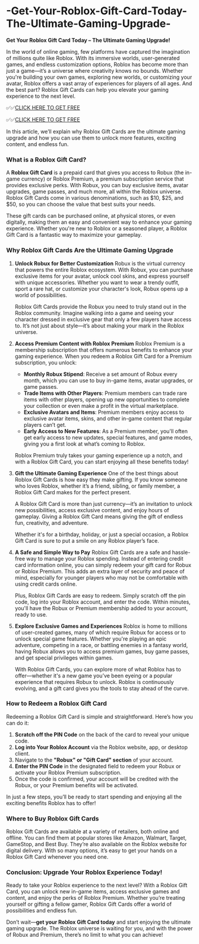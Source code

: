 # -Get-Your-Roblox-Gift-Card-Today-The-Ultimate-Gaming-Upgrade-

**Get Your Roblox Gift Card Today – The Ultimate Gaming Upgrade!**

In the world of online gaming, few platforms have captured the imagination of millions quite like Roblox. With its immersive worlds, user-generated games, and endless customization options, Roblox has become more than just a game—it’s a universe where creativity knows no bounds. Whether you're building your own games, exploring new worlds, or customizing your avatar, Roblox offers a vast array of experiences for players of all ages. And the best part? Roblox Gift Cards can help you elevate your gaming experience to the next level.

✅✅[CLICK HERE TO GET FREE](https://tinyurl.com/ycy7cnvj)

✅✅[CLICK HERE TO GET FREE](https://tinyurl.com/ycy7cnvj)

In this article, we’ll explain why Roblox Gift Cards are the ultimate gaming upgrade and how you can use them to unlock more features, exciting content, and endless fun.

### **What is a Roblox Gift Card?**

A **Roblox Gift Card** is a prepaid card that gives you access to Robux (the in-game currency) or Roblox Premium, a premium subscription service that provides exclusive perks. With Robux, you can buy exclusive items, avatar upgrades, game passes, and much more, all within the Roblox universe. Roblox Gift Cards come in various denominations, such as $10, $25, and $50, so you can choose the value that best suits your needs.

These gift cards can be purchased online, at physical stores, or even digitally, making them an easy and convenient way to enhance your gaming experience. Whether you're new to Roblox or a seasoned player, a Roblox Gift Card is a fantastic way to maximize your gameplay.

### **Why Roblox Gift Cards Are the Ultimate Gaming Upgrade**

1. **Unlock Robux for Better Customization**
   Robux is the virtual currency that powers the entire Roblox ecosystem. With Robux, you can purchase exclusive items for your avatar, unlock cool skins, and express yourself with unique accessories. Whether you want to wear a trendy outfit, sport a rare hat, or customize your character's look, Robux opens up a world of possibilities.

   Roblox Gift Cards provide the Robux you need to truly stand out in the Roblox community. Imagine walking into a game and seeing your character dressed in exclusive gear that only a few players have access to. It’s not just about style—it’s about making your mark in the Roblox universe.

2. **Access Premium Content with Roblox Premium**
   Roblox Premium is a membership subscription that offers numerous benefits to enhance your gaming experience. When you redeem a Roblox Gift Card for a Premium subscription, you unlock:

   - **Monthly Robux Stipend**: Receive a set amount of Robux every month, which you can use to buy in-game items, avatar upgrades, or game passes.
   - **Trade Items with Other Players**: Premium members can trade rare items with other players, opening up new opportunities to complete your collection or even make a profit in the virtual marketplace.
   - **Exclusive Avatars and Items**: Premium members enjoy access to exclusive avatar items, skins, and other in-game content that regular players can’t get.
   - **Early Access to New Features**: As a Premium member, you'll often get early access to new updates, special features, and game modes, giving you a first look at what’s coming to Roblox.

   Roblox Premium truly takes your gaming experience up a notch, and with a Roblox Gift Card, you can start enjoying all these benefits today!

3. **Gift the Ultimate Gaming Experience**
   One of the best things about Roblox Gift Cards is how easy they make gifting. If you know someone who loves Roblox, whether it’s a friend, sibling, or family member, a Roblox Gift Card makes for the perfect present. 

   A Roblox Gift Card is more than just currency—it’s an invitation to unlock new possibilities, access exclusive content, and enjoy hours of gameplay. Giving a Roblox Gift Card means giving the gift of endless fun, creativity, and adventure.

   Whether it's for a birthday, holiday, or just a special occasion, a Roblox Gift Card is sure to put a smile on any Roblox player’s face.

4. **A Safe and Simple Way to Pay**
   Roblox Gift Cards are a safe and hassle-free way to manage your Roblox spending. Instead of entering credit card information online, you can simply redeem your gift card for Robux or Roblox Premium. This adds an extra layer of security and peace of mind, especially for younger players who may not be comfortable with using credit cards online.

   Plus, Roblox Gift Cards are easy to redeem. Simply scratch off the pin code, log into your Roblox account, and enter the code. Within minutes, you'll have the Robux or Premium membership added to your account, ready to use.

5. **Explore Exclusive Games and Experiences**
   Roblox is home to millions of user-created games, many of which require Robux for access or to unlock special game features. Whether you're playing an epic adventure, competing in a race, or battling enemies in a fantasy world, having Robux allows you to access premium games, buy game passes, and get special privileges within games.

   With Roblox Gift Cards, you can explore more of what Roblox has to offer—whether it's a new game you’ve been eyeing or a popular experience that requires Robux to unlock. Roblox is continuously evolving, and a gift card gives you the tools to stay ahead of the curve.

### **How to Redeem a Roblox Gift Card**

Redeeming a Roblox Gift Card is simple and straightforward. Here’s how you can do it:

1. **Scratch off the PIN Code** on the back of the card to reveal your unique code.
2. **Log into Your Roblox Account** via the Roblox website, app, or desktop client.
3. Navigate to the **"Robux" or "Gift Card" section** of your account.
4. **Enter the PIN Code** in the designated field to redeem your Robux or activate your Roblox Premium subscription.
5. Once the code is confirmed, your account will be credited with the Robux, or your Premium benefits will be activated.

In just a few steps, you’ll be ready to start spending and enjoying all the exciting benefits Roblox has to offer!

### **Where to Buy Roblox Gift Cards**

Roblox Gift Cards are available at a variety of retailers, both online and offline. You can find them at popular stores like Amazon, Walmart, Target, GameStop, and Best Buy. They’re also available on the Roblox website for digital delivery. With so many options, it’s easy to get your hands on a Roblox Gift Card whenever you need one.

### **Conclusion: Upgrade Your Roblox Experience Today!**

Ready to take your Roblox experience to the next level? With a Roblox Gift Card, you can unlock new in-game items, access exclusive games and content, and enjoy the perks of Roblox Premium. Whether you’re treating yourself or gifting a fellow gamer, Roblox Gift Cards offer a world of possibilities and endless fun.

Don’t wait—**get your Roblox Gift Card today** and start enjoying the ultimate gaming upgrade. The Roblox universe is waiting for you, and with the power of Robux and Premium, there’s no limit to what you can achieve!
